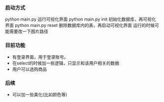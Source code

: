 ### 启动方式
python main.py 运行可视化界面
python main.py init 初始化数据库，再可视化界面
python main.py reset 删除数据库内的表，再启动可视化界面
运行的时候可能需要改一下图片路径

### 目前功能
- 有登录界面，用于登录账号。
- 在select的时候加一些逻辑，只显示和该用户相关的数据
- 用户可以选购商品

### 后续
- 可以加一些美化(比如颜色等)

